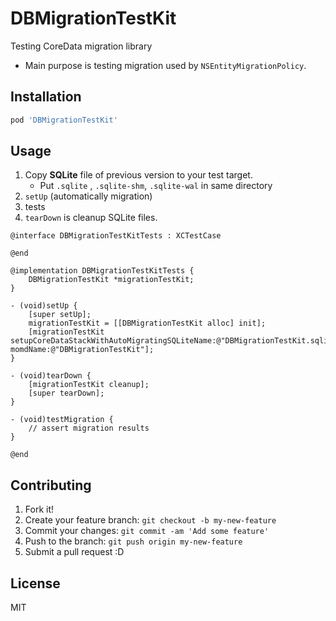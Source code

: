 # DBMigrationTestKit

Testing CoreData migration library

- Main purpose is testing migration used by `NSEntityMigrationPolicy`.

## Installation

```sh
pod 'DBMigrationTestKit'
```

## Usage

1. Copy **SQLite** file of previous version to your test target.
    * Put `.sqlite` , `.sqlite-shm`, `.sqlite-wal` in same directory
2. `setUp` (automatically migration)
3. tests
4. `tearDown` is cleanup SQLite files.

``` objc
@interface DBMigrationTestKitTests : XCTestCase

@end

@implementation DBMigrationTestKitTests {
    DBMigrationTestKit *migrationTestKit;
}

- (void)setUp {
    [super setUp];
    migrationTestKit = [[DBMigrationTestKit alloc] init];
    [migrationTestKit setupCoreDataStackWithAutoMigratingSQLiteName:@"DBMigrationTestKit.sqlite" momdName:@"DBMigrationTestKit"];
}

- (void)tearDown {
    [migrationTestKit cleanup];
    [super tearDown];
}

- (void)testMigration {
    // assert migration results
}

@end
```

## Contributing

1. Fork it!
2. Create your feature branch: `git checkout -b my-new-feature`
3. Commit your changes: `git commit -am 'Add some feature'`
4. Push to the branch: `git push origin my-new-feature`
5. Submit a pull request :D

## License

MIT
